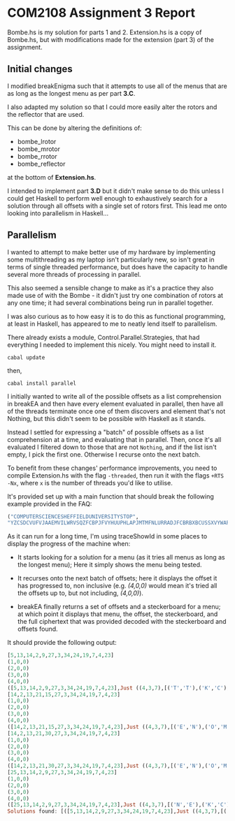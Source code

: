 # COM2108 Assignment 3 Report

Bombe.hs is my solution for parts 1 and 2. Extension.hs is a copy of Bombe.hs, but with modifications made for the extension (part 3) of the assignment.



## Initial changes

I modified breakEnigma such that it attempts to use all of the menus that are as long as the longest menu as per part **3.C**.

I also adapted my solution so that I could more easily alter the rotors and the reflector that are used.

This can be done by altering the definitions of:
 - bombe_lrotor
 - bombe_mrotor
 - bombe_rrotor
 - bombe_reflector

at the bottom of **Extension.hs**.

I intended to implement part **3.D** but it didn't make sense to do this unless I could get Haskell to perform well enough to exhaustively search for a solution through all offsets with a single set of rotors first. This lead me onto looking into parallelism in Haskell...



## Parallelism

I wanted to attempt to make better use of my hardware by implementing some multithreading as my laptop isn't particularly new, so isn't great in terms of single threaded performance, but does have the capacity to handle several more threads of processing in parallel.

This also seemed a sensible change to make as it's a practice they also made use of with the Bombe - it didn't just try one combination of rotors at any one time; it had several combinations being run in parallel together.

I was also curious as to how easy it is to do this as functional programming, at least in Haskell, has appeared to me to neatly lend itself to parallelism.

There already exists a module, Control.Parallel.Strategies, that had everything I needed to implement this nicely. You might need to install it.

``cabal update``

then,

``cabal install parallel``

I initially wanted to write all of the possible offsets as a list comprehension in breakEA and then have every element evaluated in parallel, then have all of the threads terminate once one of them discovers and element that's not Nothing, but this didn't seem to be possible with Haskell as it stands.

Instead I settled for expressing a "batch" of possible offsets as a list comprehension at a time, and evaluating that in parallel. Then, once it's all evaluated I filtered down to those that are not `Nothing`, and if the list isn't empty, I pick the first one. Otherwise I recurse onto the next batch.

To benefit from these changes' performance improvements, you need to compile Extension.hs with the flag `-threaded`, then run it with the flags `+RTS -Nx`, where `x` is the number of threads you'd like to utilise.

It's provided set up with a main function that should break the following example provided in the FAQ:

```haskell
("COMPUTERSCIENCESHEFFIELDUNIVERSITYSTOP",
"YZCSDCVUFVJAAEMVILWRVSQZFCBPJFVYHUUPHLAPJMTMFNLURRADJFCBRBXBCUSSXVYWAPQIRCUVVNODKELDMNNQHYFEFOZPBUIPWKPXIYPKQHMVOAVXFVDCKMZOULMTQNUFBVHFUSXYCYPWFKBYW")
```

As it can run for a long time, I'm using traceShowId in some places to display the progress of the machine when:

 - It starts looking for a solution for a menu (as it tries all menus as long as the longest menu); Here it simply shows the menu being tested.

 - It recurses onto the next batch of offsets; here it displays the offset it has progressed to, non inclusive (e.g. *(4,0,0)* would mean it's tried all the offsets up to, but not including, *(4,0,0)*).

 - breakEA finally returns a set of offsets and a steckerboard for a menu; at which point it displays that menu, the offset, the steckerboard, and the full ciphertext that was provided decoded with the steckerboard and offsets found.

 It should provide the following output:

 ```haskell
[5,13,14,2,9,27,3,34,24,19,7,4,23]
(1,0,0)
(2,0,0)
(3,0,0)
(4,0,0)
([5,13,14,2,9,27,3,34,24,19,7,4,23],Just ((4,3,7),[('T','T'),('K','C'),('N','E'),('O','M'),('V','V'),('P','P'),('S','S'),('J','U'),('X','F'),('G','R'),('L','D'),('B','Z')]),"COMPUTERSCIENCESHEFFIELDUNIVERSITYSTOPENIGMAMACHINESAREINTERESTINGBUTTHOSECODEBREAKERSWHOCRACKEDTHECODEMUSTHAVEBEENGENIUSESTODOSOWITHOUTCOMPUTERSSTOP")
[14,2,13,21,15,27,3,34,24,19,7,4,23]
(1,0,0)
(2,0,0)
(3,0,0)
(4,0,0)
([14,2,13,21,15,27,3,34,24,19,7,4,23],Just ((4,3,7),[('E','N'),('O','M'),('K','C'),('S','S'),('V','V'),('P','P'),('J','U'),('X','F'),('G','R'),('L','D'),('B','Z')]),"COMPUTERSCIENCESHEFFIELDUNIVERSITYSTOPENIGMAMACHINESAREINTERESTINGBUTTHOSECODEBREAKERSWHOCRACKEDTHECODEMUSTHAVEBEENGENIUSESTODOSOWITHOUTCOMPUTERSSTOP")
[14,2,13,21,30,27,3,34,24,19,7,4,23]
(1,0,0)
(2,0,0)
(3,0,0)
(4,0,0)
([14,2,13,21,30,27,3,34,24,19,7,4,23],Just ((4,3,7),[('E','N'),('O','M'),('K','C'),('S','S'),('V','V'),('P','P'),('J','U'),('X','F'),('G','R'),('L','D'),('B','Z')]),"COMPUTERSCIENCESHEFFIELDUNIVERSITYSTOPENIGMAMACHINESAREINTERESTINGBUTTHOSECODEBREAKERSWHOCRACKEDTHECODEMUSTHAVEBEENGENIUSESTODOSOWITHOUTCOMPUTERSSTOP")
[25,13,14,2,9,27,3,34,24,19,7,4,23]
(1,0,0)
(2,0,0)
(3,0,0)
(4,0,0)
([25,13,14,2,9,27,3,34,24,19,7,4,23],Just ((4,3,7),[('N','E'),('K','C'),('O','M'),('V','V'),('P','P'),('S','S'),('J','U'),('X','F'),('G','R'),('L','D'),('B','Z')]),"COMPUTERSCIENCESHEFFIELDUNIVERSITYSTOPENIGMAMACHINESAREINTERESTINGBUTTHOSECODEBREAKERSWHOCRACKEDTHECODEMUSTHAVEBEENGENIUSESTODOSOWITHOUTCOMPUTERSSTOP")
Solutions found: [([5,13,14,2,9,27,3,34,24,19,7,4,23],Just ((4,3,7),[('T','T'),('K','C'),('N','E'),('O','M'),('V','V'),('P','P'),('S','S'),('J','U'),('X','F'),('G','R'),('L','D'),('B','Z')]),"COMPUTERSCIENCESHEFFIELDUNIVERSITYSTOPENIGMAMACHINESAREINTERESTINGBUTTHOSECODEBREAKERSWHOCRACKEDTHECODEMUSTHAVEBEENGENIUSESTODOSOWITHOUTCOMPUTERSSTOP"),([14,2,13,21,15,27,3,34,24,19,7,4,23],Just ((4,3,7),[('E','N'),('O','M'),('K','C'),('S','S'),('V','V'),('P','P'),('J','U'),('X','F'),('G','R'),('L','D'),('B','Z')]),"COMPUTERSCIENCESHEFFIELDUNIVERSITYSTOPENIGMAMACHINESAREINTERESTINGBUTTHOSECODEBREAKERSWHOCRACKEDTHECODEMUSTHAVEBEENGENIUSESTODOSOWITHOUTCOMPUTERSSTOP"),([14,2,13,21,30,27,3,34,24,19,7,4,23],Just ((4,3,7),[('E','N'),('O','M'),('K','C'),('S','S'),('V','V'),('P','P'),('J','U'),('X','F'),('G','R'),('L','D'),('B','Z')]),"COMPUTERSCIENCESHEFFIELDUNIVERSITYSTOPENIGMAMACHINESAREINTERESTINGBUTTHOSECODEBREAKERSWHOCRACKEDTHECODEMUSTHAVEBEENGENIUSESTODOSOWITHOUTCOMPUTERSSTOP"),([25,13,14,2,9,27,3,34,24,19,7,4,23],Just ((4,3,7),[('N','E'),('K','C'),('O','M'),('V','V'),('P','P'),('S','S'),('J','U'),('X','F'),('G','R'),('L','D'),('B','Z')]),"COMPUTERSCIENCESHEFFIELDUNIVERSITYSTOPENIGMAMACHINESAREINTERESTINGBUTTHOSECODEBREAKERSWHOCRACKEDTHECODEMUSTHAVEBEENGENIUSESTODOSOWITHOUTCOMPUTERSSTOP")]
 ```